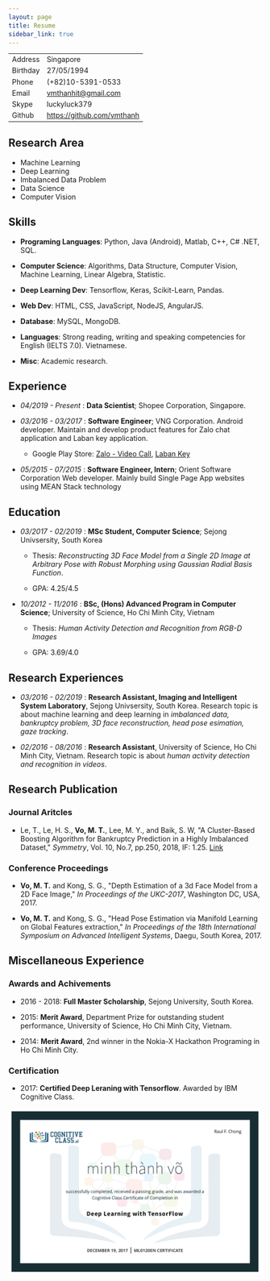 ```yaml
---
layout: page
title: Resume
sidebar_link: true
---
```



|                   |                     						|
|:----------------  | :------------------						|
|Address			| Singapore								    |
|Birthday  			| 27/05/1994							    |
|Phone    			| (+82)10-5391-0533   						|
|Email     			| vmthanhit@gmail.com 						|
|Skype  			| luckyluck379 								|
|Github  			| https://github.com/vmthanh				|

## Research Area

* Machine Learning
* Deep Learning
* Imbalanced Data Problem
* Data Science
* Computer Vision

## Skills 

* **Programing Languages**: Python, Java (Android), Matlab, C++, C# .NET, SQL.

* **Computer Science**: Algorithms, Data Structure, Computer Vision, Machine Learning, Linear Algebra, Statistic.

* **Deep Learning Dev**: Tensorflow, Keras, Scikit-Learn, Pandas.

* **Web Dev**: HTML, CSS, JavaScript, NodeJS, AngularJS. 

* **Database**: MySQL, MongoDB.

* **Languages**: Strong reading, writing and speaking competencies for English (IELTS 7.0). Vietnamese.

* **Misc**: Academic research. 

## Experience

* *04/2019 - Present*
:	**Data Scientist**; Shopee Corporation, Singapore.

* *03/2016 - 03/2017*
:	**Software Engineer**; VNG Corporation.
Android developer. Maintain and develop product features for Zalo chat application and Laban key application.
	* Google Play Store: [Zalo - Video Call](https://play.google.com/store/apps/details?id=com.zing.zalo), [Laban Key](https://play.google.com/store/apps/details?id=com.vng.inputmethod.labankey)

* *05/2015 - 07/2015*
:	**Software Engineer, Intern**; Orient Software Corporation
Web developer. Mainly build Single Page App websites using MEAN Stack technology

## Education 

* *03/2017 - 02/2019*
:   **MSc Student, Computer Science**; Sejong Univsersity, South Korea
	* Thesis: *Reconstructing 3D Face Model from a Single 2D Image at Arbitrary Pose with Robust Morphing using Gaussian Radial Basis Function*.

	* GPA: 4.25/4.5

* *10/2012 - 11/2016*
:   **BSc, (Hons) Advanced Program in Computer Science**; University of Science, Ho Chi Minh City, Vietnam

	* Thesis: *Human Activity Detection and Recognition from RGB-D Images*

	* GPA: 3.69/4.0

## Research Experiences 

* *03/2016 - 02/2019*
: **Research Assistant, Imaging and Intelligent System Laboratory**, Sejong Univsersity, South Korea.
	Research topic is about machine learning and deep learning in *imbalanced data, bankruptcy problem, 3D face reconstruction, head pose esimation, gaze tracking*.

* *02/2016 - 08/2016*
: **Research Assistant**, University of Science, Ho Chi Minh City, Vietnam.
	Research topic is about *human activity detection and recognition in videos*.

## Research Publication 

### Journal Aritcles 

<!-- * **Vo, M. T.**, Nguyen. T., Le. C. T.,"A hybrid framework for smile detection in class imbalance scenarios," *Neural Computing and Applications*, pp.1-10, 2019, IF: 4.21. [Link](https://doi.org/10.1007/s00521-019-04089-w)

* **Vo, M. T.** , Nguyen, T., Le, C. T., "Race Recognition Using Deep Convolutional Neural Networks," *Symmetry*, Vol. 10, No, 11, pp. 564,IF: 1.25. [Link](https://doi.org/10.3390/sym10110564) -->

* Le, T., Le, H. S., **Vo, M. T.**, Lee, M. Y., and  Baik, S. W, "A Cluster-Based Boosting Algorithm for Bankruptcy Prediction in a Highly Imbalanced Dataset," *Symmetry*, Vol. 10, No.7, pp.250, 2018, IF: 1.25. [Link](https://doi.org/10.3390/sym10070250)

### Conference Proceedings 

* **Vo, M. T.** and Kong, S. G., "Depth Estimation of a 3d Face Model from a 2D Face Image," *In Proceedings of the UKC-2017*, Washington DC, USA, 2017.

* **Vo, M. T.** and Kong, S. G., "Head Pose Estimation via Manifold Learning on Global Features extraction," *In Proceedings of the 18th International Symposium on Advanced Intelligent Systems*, Daegu, South Korea, 2017.


## Miscellaneous Experience

### Awards and Achivements
* 2016 - 2018: **Full Master Scholarship**, Sejong University, South Korea. 
* 2015: **Merit Award**, Department Prize for outstanding student performance, University of Science, Ho Chi Minh City, Vietnam.

* 2014: **Merit Award**, 2nd winner in the Nokia-X Hackathon Programing in Ho Chi Minh City. 

### Certification 

* 2017: **Certified Deep Leraning with Tensorflow**. Awarded by IBM Cognitive Class.

![Images](/images/resume/ibm_certificates.png)
